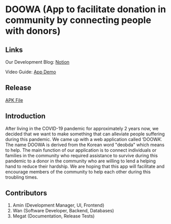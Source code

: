 # DOOWA (App to facilitate donation in community by connecting people with donors)

## Links

Our Development Blog: [Notion](https://garnet-wedge-f1b.notion.site/DOOWA-Development-Guide-and-Process-e736ed1eabb34f829e48bfdcaae9e762)

Video Guide: [App Demo](https://youtu.be/cCk-URaS2LA)

## Release

[APK File](https://github.com/jpog99/DOOWA/blob/master/app/release/app-release.apk?raw=true)

## Introduction
After living in the COVID-19 pandemic for approximately 2 years now, we decided that we want to make something that can alleviate people suffering during this pandemic. We came up with a web application called ‘DOOWA’. The name DOOWA is derived from the Korean word "deobda" which means to help. The main function of our application is to connect individuals or families in the community who required assistance to survive during this pandemic to a donor in the community who are willing to lend a helping hand to reduce their hardship. We are hoping that this app will facilitate and encourage members of the community to help each other during this troubling times.

## Contributors
1. Amin (Development Manager, UI, Frontend)
2. Wan (Software Developer, Backend, Databases)
4. Megat (Documentation, Release Tests)

